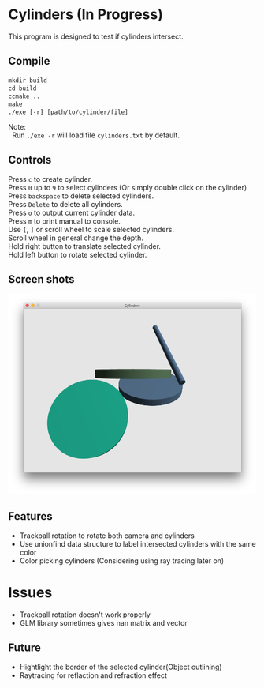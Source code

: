 # Cylinders (In Progress)

This program is designed to test if cylinders intersect.

## Compile
```
mkdir build
cd build
ccmake ..
make
./exe [-r] [path/to/cylinder/file]
```

Note: <br />
&nbsp;&nbsp;Run `./exe -r` will load file `cylinders.txt` by default. <br />

## Controls
Press `c` to create cylinder.<br />
Press `0` up to `9` to select cylinders (Or simply double click on the cylinder)<br />
Press `backspace` to delete selected cylinders.<br />
Press `Delete` to delete all cylinders.<br />
Press `o` to output current cylinder data.<br />
Press `m` to print manual to console.<br />
Use `[`, `]` or scroll wheel to scale selected cylinders.<br />
Scroll wheel in general change the depth.<br />
Hold right button to translate selected cylinder.<br />
Hold left button to rotate selected cylinder.<br />

## Screen shots
![alt text](https://github.com/Guo-Haowei/Cylinders/blob/master/ScreenShot.png)

## Features
* Trackball rotation to rotate both camera and cylinders
* Use unionfind data structure to label intersected cylinders with the same color
* Color picking cylinders (Considering using ray tracing later on)

# Issues
* Trackball rotation doesn't work properly
* GLM library sometimes gives nan matrix and vector

## Future
* Hightlight the border of the selected cylinder(Object outlining)
* Raytracing for reflaction and refraction effect
